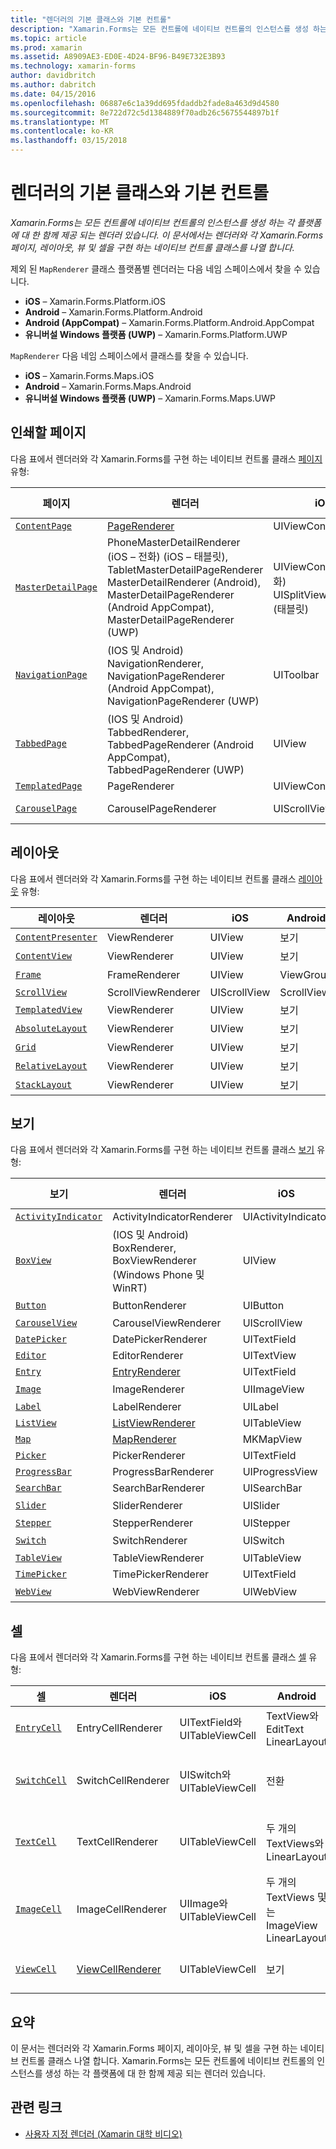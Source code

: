 ```yaml
---
title: "렌더러의 기본 클래스와 기본 컨트롤"
description: "Xamarin.Forms는 모든 컨트롤에 네이티브 컨트롤의 인스턴스를 생성 하는 각 플랫폼에 대 한 함께 제공 되는 렌더러 있습니다. 이 문서에서는 렌더러와 각 Xamarin.Forms 페이지, 레이아웃, 뷰 및 셀을 구현 하는 네이티브 컨트롤 클래스를 나열 합니다."
ms.topic: article
ms.prod: xamarin
ms.assetid: A8909AE3-ED0E-4D24-BF96-B49E732E3B93
ms.technology: xamarin-forms
author: davidbritch
ms.author: dabritch
ms.date: 04/15/2016
ms.openlocfilehash: 06887e6c1a39dd695fdaddb2fade8a463d9d4580
ms.sourcegitcommit: 8e722d72c5d1384889f70adb26c5675544897b1f
ms.translationtype: MT
ms.contentlocale: ko-KR
ms.lasthandoff: 03/15/2018
---
```

# <a name="renderer-base-classes-and-native-controls"></a>렌더러의 기본 클래스와 기본 컨트롤

_Xamarin.Forms는 모든 컨트롤에 네이티브 컨트롤의 인스턴스를 생성 하는 각 플랫폼에 대 한 함께 제공 되는 렌더러 있습니다. 이 문서에서는 렌더러와 각 Xamarin.Forms 페이지, 레이아웃, 뷰 및 셀을 구현 하는 네이티브 컨트롤 클래스를 나열 합니다._

제외 된 `MapRenderer` 클래스 플랫폼별 렌더러는 다음 네임 스페이스에서 찾을 수 있습니다.

- **iOS** – Xamarin.Forms.Platform.iOS
- **Android** – Xamarin.Forms.Platform.Android
- **Android (AppCompat)** – Xamarin.Forms.Platform.Android.AppCompat
- **유니버설 Windows 플랫폼 (UWP)** – Xamarin.Forms.Platform.UWP

`MapRenderer` 다음 네임 스페이스에서 클래스를 찾을 수 있습니다.

- **iOS** – Xamarin.Forms.Maps.iOS
- **Android** – Xamarin.Forms.Maps.Android
- **유니버설 Windows 플랫폼 (UWP)** – Xamarin.Forms.Maps.UWP

## <a name="pages"></a>인쇄할 페이지

다음 표에서 렌더러와 각 Xamarin.Forms를 구현 하는 네이티브 컨트롤 클래스 [페이지](~/xamarin-forms/user-interface/controls/pages.md) 유형:

|페이지|렌더러|iOS|Android|Android (AppCompat)|UWP|
|--- |--- |--- |--- |--- |--- |
|[`ContentPage`](https://developer.xamarin.com/api/type/Xamarin.Forms.ContentPage/)|[PageRenderer](~/xamarin-forms/app-fundamentals/custom-renderer/contentpage.md)|UIViewController|ViewGroup||FrameworkElement|
|[`MasterDetailPage`](https://developer.xamarin.com/api/type/Xamarin.Forms.MasterDetailPage/)|PhoneMasterDetailRenderer (iOS – 전화) (iOS – 태블릿), TabletMasterDetailPageRenderer MasterDetailRenderer (Android), MasterDetailPageRenderer (Android AppCompat), MasterDetailPageRenderer (UWP)|UIViewController (전화) UISplitViewController (태블릿)|DrawerLayout (v4)|DrawerLayout (v4)|FrameworkElement (사용자 정의 컨트롤)|
|[`NavigationPage`](https://developer.xamarin.com/api/type/Xamarin.Forms.NavigationPage/)|(IOS 및 Android) NavigationRenderer, NavigationPageRenderer (Android AppCompat), NavigationPageRenderer (UWP)|UIToolbar|ViewGroup|ViewGroup|FrameworkElement (사용자 정의 컨트롤)|
|[`TabbedPage`](https://developer.xamarin.com/api/type/Xamarin.Forms.TabbedPage/)|(IOS 및 Android) TabbedRenderer, TabbedPageRenderer (Android AppCompat), TabbedPageRenderer (UWP)|UIView|ViewPager|ViewPager|FrameworkElement (피벗)|
|[`TemplatedPage`](https://developer.xamarin.com/api/type/Xamarin.Forms.TemplatedPage/)|PageRenderer|UIViewController|ViewGroup||FrameworkElement|
|[`CarouselPage`](https://developer.xamarin.com/api/type/Xamarin.Forms.CarouselPage/)|CarouselPageRenderer|UIScrollView|ViewPager|ViewPager|FrameworkElement (FlipView)|

## <a name="layouts"></a>레이아웃

다음 표에서 렌더러와 각 Xamarin.Forms를 구현 하는 네이티브 컨트롤 클래스 [레이아웃](~/xamarin-forms/user-interface/controls/layouts.md) 유형:

|레이아웃|렌더러|iOS|Android|UWP|
|--- |--- |--- |--- |--- |
|[`ContentPresenter`](https://developer.xamarin.com/api/type/Xamarin.Forms.ContentPresenter/)|ViewRenderer|UIView|보기|FrameworkElement|
|[`ContentView`](https://developer.xamarin.com/api/type/Xamarin.Forms.ContentView/)|ViewRenderer|UIView|보기|FrameworkElement|
|[`Frame`](https://developer.xamarin.com/api/type/Xamarin.Forms.Frame/)|FrameRenderer|UIView|ViewGroup|테두리|
|[`ScrollView`](https://developer.xamarin.com/api/type/Xamarin.Forms.ScrollView/)|ScrollViewRenderer|UIScrollView|ScrollView|ScrollViewer|
|[`TemplatedView`](https://developer.xamarin.com/api/type/Xamarin.Forms.TemplatedView/)|ViewRenderer|UIView|보기|FrameworkElement|
|[`AbsoluteLayout`](https://developer.xamarin.com/api/type/Xamarin.Forms.AbsoluteLayout/)|ViewRenderer|UIView|보기|FrameworkElement|
|[`Grid`](https://developer.xamarin.com/api/type/Xamarin.Forms.Grid/)|ViewRenderer|UIView|보기|FrameworkElement|
|[`RelativeLayout`](https://developer.xamarin.com/api/type/Xamarin.Forms.RelativeLayout/)|ViewRenderer|UIView|보기|FrameworkElement|
|[`StackLayout`](https://developer.xamarin.com/api/type/Xamarin.Forms.StackLayout/)|ViewRenderer|UIView|보기|FrameworkElement|

## <a name="views"></a>보기

다음 표에서 렌더러와 각 Xamarin.Forms를 구현 하는 네이티브 컨트롤 클래스 [보기](~/xamarin-forms/user-interface/controls/views.md) 유형:

|보기|렌더러|iOS|Android|Android (AppCompat)|UWP|
|--- |--- |--- |--- |--- |--- |
|[`ActivityIndicator`](https://developer.xamarin.com/api/type/Xamarin.Forms.ActivityIndicator/)|ActivityIndicatorRenderer|UIActivityIndicator|ProgressBar||ProgressBar|
|[`BoxView`](https://developer.xamarin.com/api/type/Xamarin.Forms.BoxView/)|(IOS 및 Android) BoxRenderer, BoxViewRenderer (Windows Phone 및 WinRT)|UIView|ViewGroup||사각형|
|[`Button`](https://developer.xamarin.com/api/type/Xamarin.Forms.Button/)|ButtonRenderer|UIButton|단추|AppCompatButton|단추|
|[`CarouselView`](https://developer.xamarin.com/api/type/Xamarin.Forms.CarouselView/)|CarouselViewRenderer|UIScrollView|RecyclerView||FlipView|
|[`DatePicker`](https://developer.xamarin.com/api/type/Xamarin.Forms.DatePicker/)|DatePickerRenderer|UITextField|EditText||DatePicker|
|[`Editor`](https://developer.xamarin.com/api/type/Xamarin.Forms.Editor/)|EditorRenderer|UITextView|EditText||TextBox|
|[`Entry`](https://developer.xamarin.com/api/type/Xamarin.Forms.Entry/)|[EntryRenderer](~/xamarin-forms/app-fundamentals/custom-renderer/entry.md)|UITextField|EditText||TextBox|
|[`Image`](https://developer.xamarin.com/api/type/Xamarin.Forms.Image/)|ImageRenderer|UIImageView|ImageView||이미지|
|[`Label`](https://developer.xamarin.com/api/type/Xamarin.Forms.Label/)|LabelRenderer|UILabel|TextView||TextBlock|
|[`ListView`](https://developer.xamarin.com/api/type/Xamarin.Forms.ListView/)|[ListViewRenderer](~/xamarin-forms/app-fundamentals/custom-renderer/listview.md)|UITableView|ListView||ListView|
|[`Map`](https://developer.xamarin.com/api/type/Xamarin.Forms.Maps.Map/)|[MapRenderer](~/xamarin-forms/app-fundamentals/custom-renderer/map/index.md)|MKMapView|MapView||MapControl|
|[`Picker`](https://developer.xamarin.com/api/type/Xamarin.Forms.Picker/)|PickerRenderer|UITextField|EditText|EditText|ComboBox|
|[`ProgressBar`](https://developer.xamarin.com/api/type/Xamarin.Forms.ProgressBar/)|ProgressBarRenderer|UIProgressView|ProgressBar||ProgressBar|
|[`SearchBar`](https://developer.xamarin.com/api/type/Xamarin.Forms.SearchBar/)|SearchBarRenderer|UISearchBar|SearchView||AutoSuggestBox|
|[`Slider`](https://developer.xamarin.com/api/type/Xamarin.Forms.Slider/)|SliderRenderer|UISlider|SeekBar||슬라이더|
|[`Stepper`](https://developer.xamarin.com/api/type/Xamarin.Forms.Stepper/)|StepperRenderer|UIStepper|LinearLayout||Control|
|[`Switch`](https://developer.xamarin.com/api/type/Xamarin.Forms.Switch/)|SwitchRenderer|UISwitch|전환|SwitchCompat|ToggleSwitch|
|[`TableView`](https://developer.xamarin.com/api/type/Xamarin.Forms.TableView/)|TableViewRenderer|UITableView|ListView||ListView|
|[`TimePicker`](https://developer.xamarin.com/api/type/Xamarin.Forms.TimePicker/)|TimePickerRenderer|UITextField|EditText||TimePicker|
|[`WebView`](https://developer.xamarin.com/api/type/Xamarin.Forms.WebView/)|WebViewRenderer|UIWebView|웹 보기||웹 보기|

## <a name="cells"></a>셀

다음 표에서 렌더러와 각 Xamarin.Forms를 구현 하는 네이티브 컨트롤 클래스 [셀](~/xamarin-forms/user-interface/controls/cells.md) 유형:

|셀|렌더러|iOS|Android|UWP|
|--- |--- |--- |--- |--- |
|[`EntryCell`](https://developer.xamarin.com/api/type/Xamarin.Forms.EntryCell/)|EntryCellRenderer|UITextField와 UITableViewCell|TextView와 EditText LinearLayout|TextBox와 DataTemplate|
|[`SwitchCell`](https://developer.xamarin.com/api/type/Xamarin.Forms.SwitchCell/)|SwitchCellRenderer|UISwitch와 UITableViewCell|전환|TextBlock과 ToggleSwitch를 포함 하는 표를 DataTemplate|
|[`TextCell`](https://developer.xamarin.com/api/type/Xamarin.Forms.TextCell/)|TextCellRenderer|UITableViewCell|두 개의 TextViews와 LinearLayout|두 개의 Textblock 포함 된 StackPanel와 DataTemplate|
|[`ImageCell`](https://developer.xamarin.com/api/type/Xamarin.Forms.ImageCell/)|ImageCellRenderer|UIImage와 UITableViewCell|두 개의 TextViews 및는 ImageView LinearLayout|이미지와 두 개의 Textblock를 포함 하는 표를 DataTemplate|
|[`ViewCell`](https://developer.xamarin.com/api/type/Xamarin.Forms.ViewCell/)|[ViewCellRenderer](~/xamarin-forms/app-fundamentals/custom-renderer/viewcell.md)|UITableViewCell|보기|DataTemplate을 ContentPresenter와|

## <a name="summary"></a>요약

이 문서는 렌더러와 각 Xamarin.Forms 페이지, 레이아웃, 뷰 및 셀을 구현 하는 네이티브 컨트롤 클래스 나열 합니다. Xamarin.Forms는 모든 컨트롤에 네이티브 컨트롤의 인스턴스를 생성 하는 각 플랫폼에 대 한 함께 제공 되는 렌더러 있습니다.

## <a name="related-links"></a>관련 링크

- [사용자 지정 렌더러 (Xamarin 대학 비디오)](https://developer.xamarin.com/videos/cross-platform/xamarinforms-custom-renderers/)
